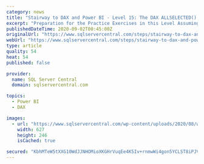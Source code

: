 ```yaml
---
category: news
title: "Stairway to DAX and Power BI - Level 15: The DAX ALLSELECTED() Function"
excerpt: "Preparation for the Practice Exercises in this Level Assuming that you have installed Power BI Desktop (the illustrations in this Level reflect the June 2020 release), you are ready to download ..."
publishedDateTime: 2020-09-02T00:45:00Z
originalUrl: "https://www.sqlservercentral.com/steps/stairway-to-dax-and-power-bi-level-15-the-dax-allselected-function"
webUrl: "https://www.sqlservercentral.com/steps/stairway-to-dax-and-power-bi-level-15-the-dax-allselected-function"
type: article
quality: 54
heat: 54
published: false

provider:
  name: SQL Server Central
  domain: sqlservercentral.com

topics:
  - Power BI
  - DAX

images:
  - url: "https://www.sqlservercentral.com/wp-content/uploads/2020/08/word-image.png"
    width: 627
    height: 246
    isCached: true

secured: "KbhMTeW5tXXG10WdJJNHOMioXKGHrVuqEe4K5Iv+rnmwWi4gon5YCLST8iPJVuKqPAcJTZYzOT4xJMX9fIIWU1VObH3ON9CzrpdPCE/SRDNCfhw9Dje4DDfohXMMpS4UeoxWNOb7BcC8bChI2vthnGC4B6/5BIZL0wwQIfKPcJa9AUHpelELu1qf79W52XqaOxP4rSf7aN8IOwcIM5Mk2ITBLR9AdR59XwkYIHrTUpm6MQHJqwv4qJB0EKap8Dx4N1qjA5Bqd0tQhe3Qc4gGI5hrwOdlMRWUNK5NtxoMCdibupfh/GLHZzujYL6JY/mZeLbLOkdL/quLW9WqpSg2oF7PQKONY7AdFYPwI9eNxyo=;vJNMd2I2Xx/GeihaIv8j1A=="
---
```


